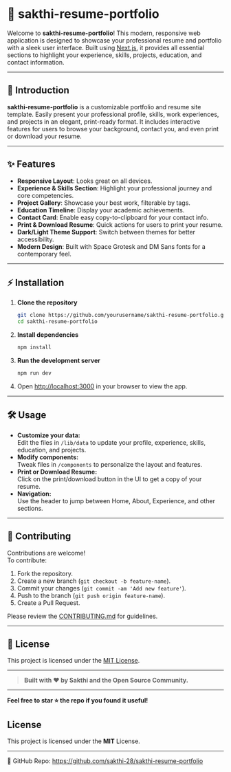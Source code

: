 
# 🚀 sakthi-resume-portfolio

Welcome to **sakthi-resume-portfolio**! This modern, responsive web application is designed to showcase your professional resume and portfolio with a sleek user interface. Built using [Next.js](https://nextjs.org/), it provides all essential sections to highlight your experience, skills, projects, education, and contact information.

---

## 📖 Introduction

**sakthi-resume-portfolio** is a customizable portfolio and resume site template. Easily present your professional profile, skills, work experiences, and projects in an elegant, print-ready format. It includes interactive features for users to browse your background, contact you, and even print or download your resume.

---

## ✨ Features

- **Responsive Layout**: Looks great on all devices.
- **Experience & Skills Section**: Highlight your professional journey and core competencies.
- **Project Gallery**: Showcase your best work, filterable by tags.
- **Education Timeline**: Display your academic achievements.
- **Contact Card**: Enable easy copy-to-clipboard for your contact info.
- **Print & Download Resume**: Quick actions for users to print your resume.
- **Dark/Light Theme Support**: Switch between themes for better accessibility.
- **Modern Design**: Built with Space Grotesk and DM Sans fonts for a contemporary feel.

---

## ⚡ Installation

1. **Clone the repository**
    ```bash
    git clone https://github.com/yourusername/sakthi-resume-portfolio.git
    cd sakthi-resume-portfolio
    ```

2. **Install dependencies**
    ```bash
    npm install
    ```

3. **Run the development server**
    ```bash
    npm run dev
    ```

4. Open [http://localhost:3000](http://localhost:3000) in your browser to view the app.

---

## 🛠️ Usage

- **Customize your data:**  
  Edit the files in `/lib/data` to update your profile, experience, skills, education, and projects.
- **Modify components:**  
  Tweak files in `/components` to personalize the layout and features.
- **Print or Download Resume:**  
  Click on the print/download button in the UI to get a copy of your resume.
- **Navigation:**  
  Use the header to jump between Home, About, Experience, and other sections.

---

## 🤝 Contributing

Contributions are welcome!  
To contribute:

1. Fork the repository.
2. Create a new branch (`git checkout -b feature-name`).
3. Commit your changes (`git commit -am 'Add new feature'`).
4. Push to the branch (`git push origin feature-name`).
5. Create a Pull Request.

Please review the [CONTRIBUTING.md](CONTRIBUTING.md) for guidelines.

---

## 📄 License

This project is licensed under the [MIT License](LICENSE).

---

> **Built with ❤️ by Sakthi and the Open Source Community.**

---

**Feel free to star ⭐ the repo if you found it useful!**

## License
This project is licensed under the **MIT** License.

---
🔗 GitHub Repo: https://github.com/sakthi-28/sakthi-resume-portfolio
